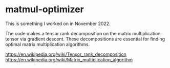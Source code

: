 # matmul-optimizer

This is something I worked on in November 2022.

The code makes a tensor rank decomposition on the matrix multiplication tensor via gradient descent. These decompositions are essential for finding optimal matrix multiplication algorithms.

https://en.wikipedia.org/wiki/Tensor_rank_decomposition
https://en.wikipedia.org/wiki/Matrix_multiplication_algorithm
